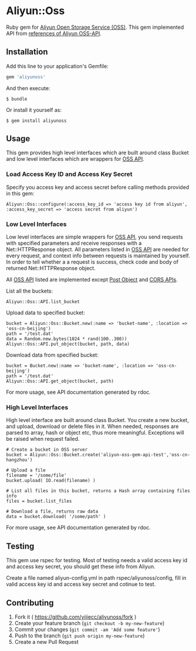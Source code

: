 # Aliyun::Oss

Ruby gem for [Aliyun Open Storage Service (OSS)][1]. This gem implemented API from [references of Aliyun OSS-API][2].

## Installation

Add this line to your application's Gemfile:

```ruby
gem 'aliyunoss'
```

And then execute:

    $ bundle

Or install it yourself as:

    $ gem install aliyunoss

## Usage

This gem provides high level interfaces which are built around class Bucket and low level interfaces which are wrappers for [OSS API][2].

### Load Access Key ID and Access Key Secret

Specify you access key and access secret before calling methods provided in this gem:

	Aliyun::Oss::configure(:access_key_id => 'access key id from aliyun', :access_key_secret => 'access secret from aliyun')

### Low Level Interfaces

Low level interfaces are simple wrappers for [OSS API][2], you send requests with specified parameters and receive responses with a Net::HTTPResponse object. All parameters listed in [OSS API][2] are needed for every request, and context info between requests is maintained by yourself. In order to tell whether a a request is success, check code and body of returned Net::HTTPResponse object.

All [OSS API][2] listed are implemented except [Post Object][3] and [CORS APIs][4].

List all the buckets:

	Aliyun::Oss::API.list_bucket

Upload data to specified bucket:

	bucket = Aliyun::Oss::Bucket.new(:name => 'bucket-name', :location => 'oss-cn-beijing')
	path = '/test.dat'
	data = Random.new.bytes(1024 * rand(100..300))
	Aliyun::Oss::API.put_object(bucket, path, data)

Download data from specified bucket:

	bucket = Bucket.new(:name => 'bucket-name', :location => 'oss-cn-beijing')
	path = '/test.dat'
	Aliyun::Oss::API.get_object(bucket, path)

For more usage, see API documentation generated by rdoc.

### High Level Interfaces

High level interface are built around class Bucket. You create a new bucket, and upload, download or delete files in it. When needed, responses are parsed to array, hash or object etc, thus more meaningful. Exceptions will be raised when request failed.

	# Create a bucket in OSS server
	bucket = Aliyun::Oss::Bucket.create('aliyun-oss-gem-api-test','oss-cn-hangzhou')
	
	# Upload a file
	filename = '/some/file'
	bucket.upload( IO.read(filename) )
	
	# List all files in this bucket, returns a Hash array containing files info
	files = bucket.list_files
	
	# Download a file, returns raw data
	data = bucket.download( '/some/path' )
	
For more usage, see API documentation generated by rdoc.	
	
## Testing

This gem use rspec for testing. Most of testing needs a valid access key id and access key secret, you should get these info from Aliyun.

Create a file named aliyun-config.yml in path rspec/aliyunoss/config, fill in valid access key id and access key secret and cotinue to test.

## Contributing

1. Fork it ( https://github.com/yijiecc/aliyunoss/fork )
2. Create your feature branch (`git checkout -b my-new-feature`)
3. Commit your changes (`git commit -am 'Add some feature'`)
4. Push to the branch (`git push origin my-new-feature`)
5. Create a new Pull Request

[1]: http://www.aliyun.com/product/oss
[2]: http://docs.aliyun.com/?spm=5176.383663.9.2.F8rxxr#/oss/api-reference/abstract
[3]: http://docs.aliyun.com/?spm=5176.383663.9.2.F8rxxr#/oss/api-reference/object&PostObject
[4]: http://docs.aliyun.com/?spm=5176.383663.9.2.F8rxxr#/oss/api-reference/cors&abstract
